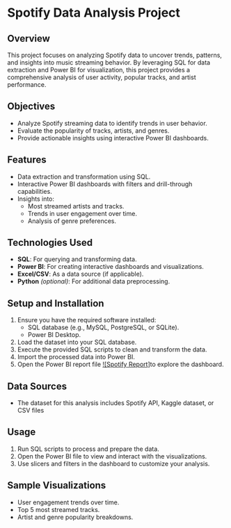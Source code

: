# Spotify Data Analysis Project

## Overview
This project focuses on analyzing Spotify data to uncover trends, patterns, and insights into music streaming behavior. By leveraging SQL for data extraction and Power BI for visualization, this project provides a comprehensive analysis of user activity, popular tracks, and artist performance.

## Objectives
- Analyze Spotify streaming data to identify trends in user behavior.
- Evaluate the popularity of tracks, artists, and genres.
- Provide actionable insights using interactive Power BI dashboards.

## Features
- Data extraction and transformation using SQL.
- Interactive Power BI dashboards with filters and drill-through capabilities.
- Insights into:
  - Most streamed artists and tracks.
  - Trends in user engagement over time.
  - Analysis of genre preferences.

## Technologies Used
- **SQL**: For querying and transforming data.
- **Power BI**: For creating interactive dashboards and visualizations.
- **Excel/CSV**: As a data source (if applicable).
- **Python** *(optional)*: For additional data preprocessing.

## Setup and Installation
1. Ensure you have the required software installed:
   - SQL database (e.g., MySQL, PostgreSQL, or SQLite).
   - Power BI Desktop.
2. Load the dataset into your SQL database.
3. Execute the provided SQL scripts to clean and transform the data.
4. Import the processed data into Power BI.
5. Open the Power BI report file [![Spotify Report]](https://app.powerbi.com/view?r=eyJrIjoiY2ZmOGRjNTYtMjJiMS00ZDU4LTg4Y2ItYzFiZDQ2NWVkNzlmIiwidCI6IjI1ZGE4OWVkLWZhNjYtNGE1NS05YzViLTMzNTEwMTlkMGNhOCJ9)to explore the dashboard.

## Data Sources
- The dataset for this analysis includes  Spotify API, Kaggle dataset, or CSV files

## Usage
1. Run SQL scripts to process and prepare the data.
2. Open the Power BI file to view and interact with the visualizations.
3. Use slicers and filters in the dashboard to customize your analysis.



## Sample Visualizations
- User engagement trends over time.
- Top 5 most streamed tracks.
- Artist and genre popularity breakdowns.


